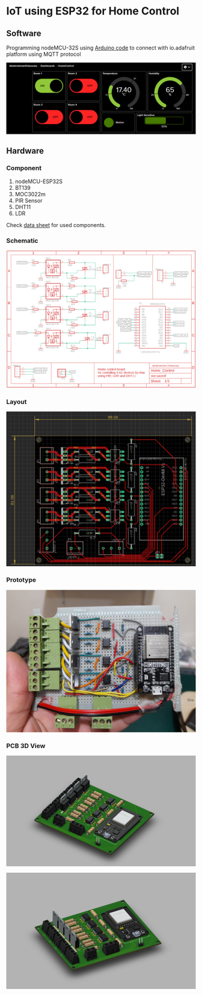 # IoT using ESP32 for Home Control 

## Software 

Programming nodeMCU-32S using [Arduino code](Home_Control/Software/HomeControl/HomeControl.ino) to connect with io.adafruit platform using MQTT protocol 

![Dashboard](Home_Control/Software/Dashboard.png)

## Hardware

### Component 

1. nodeMCU-ESP32S
2. BT139 
3. MOC3022m 
4. PIR Sensor
5. DHT11 
6. LDR 

Check [data sheet](Home_Control/Hardware/Datasheet) for used components. 

### Schematic 

![Schematic](Home_Control/Hardware/PCB_Design/Schematic.png)

### Layout 

![layout](Home_Control/Hardware/PCB_Design/layout.png)

### Prototype

![Prototype](Home_Control/Hardware/Prototype.jpg)

### PCB 3D View

![3D#1](Home_Control/Hardware/PCB_Design/3D1.png)

![3D#2](Home_Control/Hardware/PCB_Design/3D2.png)

